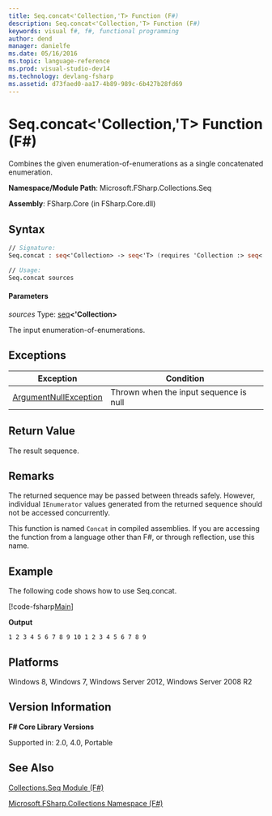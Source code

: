 ```yaml
---
title: Seq.concat<'Collection,'T> Function (F#)
description: Seq.concat<'Collection,'T> Function (F#)
keywords: visual f#, f#, functional programming
author: dend
manager: danielfe
ms.date: 05/16/2016
ms.topic: language-reference
ms.prod: visual-studio-dev14
ms.technology: devlang-fsharp
ms.assetid: d73faed0-aa17-4b89-989c-6b427b28fd69
---
```


# Seq.concat<'Collection,'T> Function (F#)

Combines the given enumeration-of-enumerations as a single concatenated enumeration.

**Namespace/Module Path**: Microsoft.FSharp.Collections.Seq

**Assembly**: FSharp.Core (in FSharp.Core.dll)


## Syntax

```fsharp
// Signature:
Seq.concat : seq<'Collection> -> seq<'T> (requires 'Collection :> seq<'T>)

// Usage:
Seq.concat sources
```

#### Parameters
*sources*
Type: [seq](https://msdn.microsoft.com/library/2f0c87c6-8a0d-4d33-92a6-10d1d037ce75)**&lt;'Collection&gt;**


The input enumeration-of-enumerations.

## Exceptions
|Exception|Condition|
|----|----|
|[ArgumentNullException](https://msdn.microsoft.com/library/system.argumentnullexception.aspx)|Thrown when the input sequence is null|

## Return Value

The result sequence.

## Remarks
The returned sequence may be passed between threads safely. However, individual `IEnumerator` values generated from the returned sequence should not be accessed concurrently.

This function is named `Concat` in compiled assemblies. If you are accessing the function from a language other than F#, or through reflection, use this name.

## Example
The following code shows how to use Seq.concat.

[!code-fsharp[Main](snippets/fssequences/snippet29.fs)]

**Output**

```
1 2 3 4 5 6 7 8 9 10 1 2 3 4 5 6 7 8 9
```

## Platforms
Windows 8, Windows 7, Windows Server 2012, Windows Server 2008 R2


## Version Information
**F# Core Library Versions**

Supported in: 2.0, 4.0, Portable


## See Also
[Collections.Seq Module &#40;F&#35;&#41;](Collections.Seq-Module-%5BFSharp%5D.md)

[Microsoft.FSharp.Collections Namespace &#40;F&#35;&#41;](Microsoft.FSharp.Collections-Namespace-%5BFSharp%5D.md)
